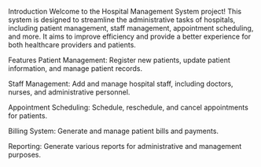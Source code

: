 Introduction
Welcome to the Hospital Management System project! This system is designed to streamline the administrative tasks of hospitals, including patient management, staff management, appointment scheduling, and more. It aims to improve efficiency and provide a better experience for both healthcare providers and patients.

Features
Patient Management: Register new patients, update patient information, and manage patient records.

Staff Management: Add and manage hospital staff, including doctors, nurses, and administrative personnel.

Appointment Scheduling: Schedule, reschedule, and cancel appointments for patients.

Billing System: Generate and manage patient bills and payments.

Reporting: Generate various reports for administrative and management purposes.
